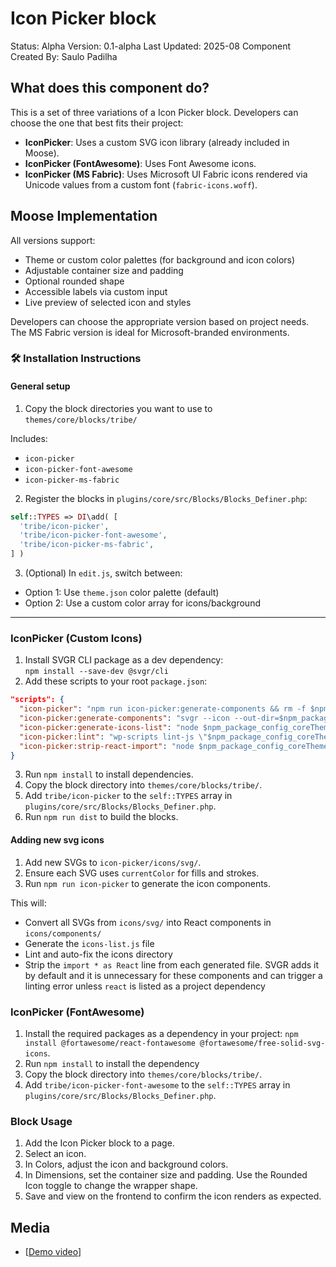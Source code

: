 # Icon Picker block

Status: Alpha
Version: 0.1-alpha
Last Updated: 2025-08
Component Created By: Saulo Padilha

## What does this component do?

This is a set of three variations of a Icon Picker block. Developers can choose the one that best fits their project:
- **IconPicker**: Uses a custom SVG icon library (already included in Moose).
- **IconPicker (FontAwesome)**: Uses Font Awesome icons.
- **IconPicker (MS Fabric)**: Uses Microsoft UI Fabric icons rendered via Unicode values from a custom font (`fabric-icons.woff`).

## Moose Implementation

All versions support:

- Theme or custom color palettes (for background and icon colors)
- Adjustable container size and padding
- Optional rounded shape
- Accessible labels via custom input
- Live preview of selected icon and styles

Developers can choose the appropriate version based on project needs. The MS Fabric version is ideal for Microsoft-branded environments.


### 🛠️ Installation Instructions

#### General setup

1. Copy the block directories you want to use to `themes/core/blocks/tribe/`

Includes:

- `icon-picker`
- `icon-picker-font-awesome`
- `icon-picker-ms-fabric`

2. Register the blocks in `plugins/core/src/Blocks/Blocks_Definer.php`:

```php
self::TYPES => DI\add( [
  'tribe/icon-picker',
  'tribe/icon-picker-font-awesome',
  'tribe/icon-picker-ms-fabric',
] )
```

3. (Optional) In `edit.js`, switch between:
- Option 1: Use `theme.json` color palette (default)
- Option 2: Use a custom color array for icons/background

---

### IconPicker (Custom Icons)

1. Install SVGR CLI package as a dev dependency:  
   `npm install --save-dev @svgr/cli`
2. Add these scripts to your root `package.json`:

```json
"scripts": {
  "icon-picker": "npm run icon-picker:generate-components && rm -f $npm_package_config_coreThemeBlocksDir/tribe/icon-picker/icons/components/index.js && npm run icon-picker:generate-icons-list && npm run icon-picker:strip-react-import && npm run icon-picker:lint",
  "icon-picker:generate-components": "svgr --icon --out-dir=$npm_package_config_coreThemeBlocksDir/tribe/icon-picker/icons/components $npm_package_config_coreThemeBlocksDir/tribe/icon-picker/icons/svg",
  "icon-picker:generate-icons-list": "node $npm_package_config_coreThemeBlocksDir/tribe/icon-picker/scripts/generate-icons-list.js",
  "icon-picker:lint": "wp-scripts lint-js \"$npm_package_config_coreThemeBlocksDir/tribe/icon-picker/**/*.js\" --fix",
  "icon-picker:strip-react-import": "node $npm_package_config_coreThemeBlocksDir/tribe/icon-picker/scripts/strip-react-import.js"
}
```
3. Run `npm install` to install dependencies.
4. Copy the block directory into `themes/core/blocks/tribe/`.
5. Add `tribe/icon-picker` to the `self::TYPES` array in `plugins/core/src/Blocks/Blocks_Definer.php`.
6. Run `npm run dist` to build the blocks.

#### Adding new svg icons

1. Add new SVGs to `icon-picker/icons/svg/`.
2. Ensure each SVG uses `currentColor` for fills and strokes.
3. Run `npm run icon-picker` to generate the icon components.

This will:
- Convert all SVGs from `icons/svg/` into React components in `icons/components/`
- Generate the `icons-list.js` file
- Lint and auto-fix the icons directory
- Strip the `import * as React` line from each generated file. SVGR adds it by default and it is unnecessary for these components and can trigger a linting error unless `react` is listed as a project dependency

### IconPicker (FontAwesome)

1. Install the required packages as a dependency in your project: `npm install @fortawesome/react-fontawesome @fortawesome/free-solid-svg-icons`.
2. Run `npm install` to install the dependency
3. Copy the block directory into `themes/core/blocks/tribe/`.
4. Add `tribe/icon-picker-font-awesome` to the `self::TYPES` array in `plugins/core/src/Blocks/Blocks_Definer.php`.

### Block Usage

1. Add the Icon Picker block to a page.
2. Select an icon.
3. In Colors, adjust the icon and background colors.
4. In Dimensions, set the container size and padding. Use the Rounded Icon toggle to change the wrapper shape.
5. Save and view on the frontend to confirm the icon renders as expected.

## Media

- [[Demo video](https://www.loom.com/share/97c0c1f028084e01941dd618fe2cbb25?sid=e21f9268-2051-486d-ba96-3432a0c590cb)]